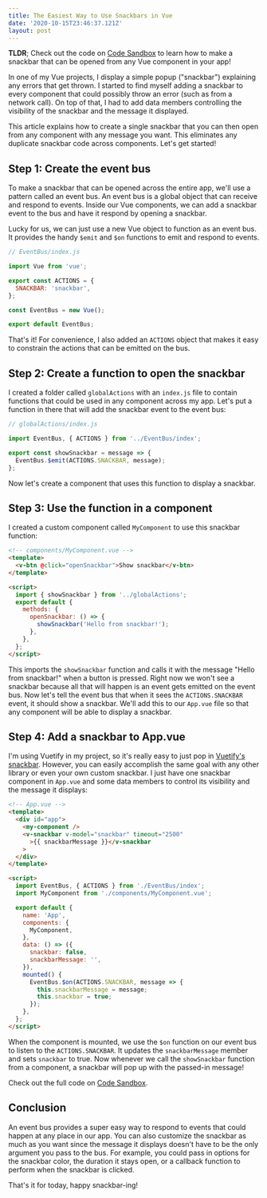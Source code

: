 ```yaml
---
title: The Easiest Way to Use Snackbars in Vue
date: '2020-10-15T23:46:37.121Z'
layout: post
---
```


**TLDR**; Check out the code on [Code Sandbox](https://codesandbox.io/s/snackbar-7e0jq) to learn how to make a snackbar that can be opened from any Vue component in your app!

In one of my Vue projects, I display a simple popup ("snackbar") explaining any errors that get thrown. I started to find myself adding a snackbar to every component that could possibly throw an error (such as from a network call). On top of that, I had to add data members controlling the visibility of the snackbar and the message it displayed.

This article explains how to create a single snackbar that you can then open from any component with any message you want. This eliminates any duplicate snackbar code across components. Let's get started!

## Step 1: Create the event bus

To make a snackbar that can be opened across the entire app, we'll use a pattern called an event bus. An event bus is a global object that can receive and respond to events. Inside our Vue components, we can add a snackbar event to the bus and have it respond by opening a snackbar.

Lucky for us, we can just use a new Vue object to function as an event bus. It provides the handy `$emit` and `$on` functions to emit and respond to events.

```js
// EventBus/index.js

import Vue from 'vue';

export const ACTIONS = {
  SNACKBAR: 'snackbar',
};

const EventBus = new Vue();

export default EventBus;
```

That's it! For convenience, I also added an `ACTIONS` object that makes it easy to constrain the actions that can be emitted on the bus.

## Step 2: Create a function to open the snackbar

I created a folder called `globalActions` with an `index.js` file to contain functions that could be used in any component across my app. Let's put a function in there that will add the snackbar event to the event bus:

```js
// globalActions/index.js

import EventBus, { ACTIONS } from '../EventBus/index';

export const showSnackbar = message => {
  EventBus.$emit(ACTIONS.SNACKBAR, message);
};
```

Now let's create a component that uses this function to display a snackbar.

## Step 3: Use the function in a component

I created a custom component called `MyComponent` to use this snackbar function:

```html
<!-- components/MyComponent.vue -->
<template>
  <v-btn @click="openSnackbar">Show snackbar</v-btn>
</template>

<script>
  import { showSnackbar } from '../globalActions';
  export default {
    methods: {
      openSnackbar: () => {
        showSnackbar('Hello from snackbar!');
      },
    },
  };
</script>
```

This imports the `showSnackbar` function and calls it with the message "Hello from snackbar!" when a button is pressed. Right now we won't see a snackbar because all that will happen is an event gets emitted on the event bus. Now let's tell the event bus that when it sees the `ACTIONS.SNACKBAR` event, it should show a snackbar. We'll add this to our `App.vue` file so that any component will be able to display a snackbar.

## Step 4: Add a snackbar to App.vue

I'm using Vuetify in my project, so it's really easy to just pop in [Vuetify's snackbar](https://vuetifyjs.com/en/components/snackbars/). However, you can easily accomplish the same goal with any other library or even your own custom snackbar. I just have one snackbar component in `App.vue` and some data members to control its visibility and the message it displays:

```html
<!-- App.vue -->
<template>
  <div id="app">
    <my-component />
    <v-snackbar v-model="snackbar" timeout="2500"
      >{{ snackbarMessage }}</v-snackbar
    >
  </div>
</template>

<script>
  import EventBus, { ACTIONS } from './EventBus/index';
  import MyComponent from './components/MyComponent.vue';

  export default {
    name: 'App',
    components: {
      MyComponent,
    },
    data: () => ({
      snackbar: false,
      snackbarMessage: '',
    }),
    mounted() {
      EventBus.$on(ACTIONS.SNACKBAR, message => {
        this.snackbarMessage = message;
        this.snackbar = true;
      });
    },
  };
</script>
```

When the component is mounted, we use the `$on` function on our event bus to listen to the `ACTIONS.SNACKBAR`. It updates the `snackbarMessage` member and sets `snackbar` to true. Now whenever we call the `showSnackbar` function from a component, a snackbar will pop up with the passed-in message!

Check out the full code on [Code Sandbox](https://codesandbox.io/s/snackbar-7e0jq).

## Conclusion

An event bus provides a super easy way to respond to events that could happen at any place in our app. You can also customize the snackbar as much as you want since the message it displays doesn't have to be the only argument you pass to the bus. For example, you could pass in options for the snackbar color, the duration it stays open, or a callback function to perform when the snackbar is clicked.

That's it for today, happy snackbar-ing!
